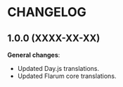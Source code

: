 CHANGELOG
=========


1.0.0 (XXXX-XX-XX)
------------------

**General changes**:

* Updated Day.js translations.
* Updated Flarum core translations.


